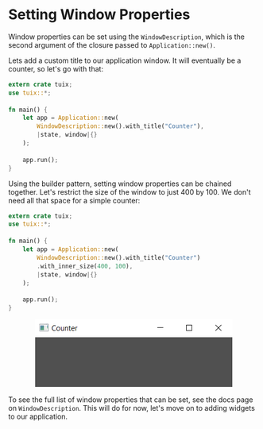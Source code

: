 # Setting Window Properties

Window properties can be set using the `WindowDescription`, which is the second argument of the closure passed to `Application::new()`.

Lets add a custom title to our application window. It will eventually be a counter, so let's go with that:

```rust
extern crate tuix;
use tuix::*;

fn main() {
    let app = Application::new(
        WindowDescription::new().with_title("Counter"), 
        |state, window|{}
    );

    app.run();
}
```

Using the builder pattern, setting window properties can be chained together. Let's restrict the size of the window to just 400 by 100. We don't need all that space for a simple counter:

```rust
extern crate tuix;
use tuix::*;

fn main() {
    let app = Application::new(
        WindowDescription::new().with_title("Counter")
        .with_inner_size(400, 100),
        |state, window|{}
    );

    app.run();
}
```

<p align="center"><img src="../images/quick_guide/window_props.png" alt="tuix app"></p>

To see the full list of window properties that can be set, see the docs page on `WindowDescription`. This will do for now, let's move on to adding widgets to our application.